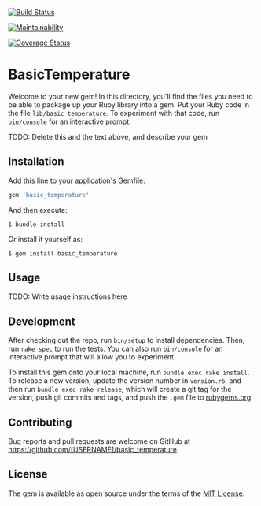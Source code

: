 [![Build Status](https://travis-ci.com/marian13/basic_temperature.svg?branch=master)](https://travis-ci.com/marian13/basic_temperature)

[![Maintainability](https://api.codeclimate.com/v1/badges/a9acbc8db712f308d5f8/maintainability)](https://codeclimate.com/github/marian13/basic_temperature/maintainability)

[![Coverage Status](https://coveralls.io/repos/github/marian13/basic_temperature/badge.svg)](https://coveralls.io/github/marian13/basic_temperature)

# BasicTemperature

Welcome to your new gem! In this directory, you'll find the files you need to be able to package up your Ruby library into a gem. Put your Ruby code in the file `lib/basic_temperature`. To experiment with that code, run `bin/console` for an interactive prompt.

TODO: Delete this and the text above, and describe your gem

## Installation

Add this line to your application's Gemfile:

```ruby
gem 'basic_temperature'
```

And then execute:

    $ bundle install

Or install it yourself as:

    $ gem install basic_temperature

## Usage

TODO: Write usage instructions here

## Development

After checking out the repo, run `bin/setup` to install dependencies. Then, run `rake spec` to run the tests. You can also run `bin/console` for an interactive prompt that will allow you to experiment.

To install this gem onto your local machine, run `bundle exec rake install`. To release a new version, update the version number in `version.rb`, and then run `bundle exec rake release`, which will create a git tag for the version, push git commits and tags, and push the `.gem` file to [rubygems.org](https://rubygems.org).

## Contributing

Bug reports and pull requests are welcome on GitHub at https://github.com/[USERNAME]/basic_temperature.


## License

The gem is available as open source under the terms of the [MIT License](https://opensource.org/licenses/MIT).

